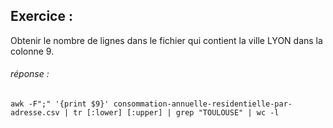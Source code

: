 ## Exercice : 

Obtenir le nombre de lignes dans le fichier qui contient la ville LYON dans la colonne 9.






###### réponse : 
```
awk -F";" '{print $9}' consommation-annuelle-residentielle-par-adresse.csv | tr [:lower] [:upper] | grep "TOULOUSE" | wc -l
```

